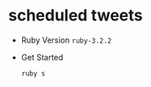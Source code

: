 # scheduled tweets

* Ruby Version
  `ruby-3.2.2`  

* Get Started
  ```
  ruby s
  ```

<!-- Things you may want to cover:

* System dependencies

* Configuration

* Database creation

* Database initialization

* How to run the test suite

* Services (job queues, cache servers, search engines, etc.)

* Deployment instructions -->
